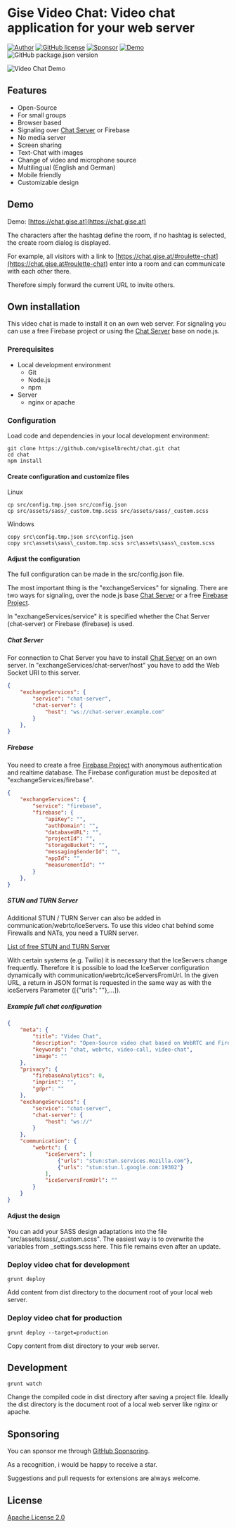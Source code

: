 # Gise Video Chat: Video chat application for your web server
[![Author](https://img.shields.io/badge/Author-vgiselbrecht-brightgreen.svg)](https://github.com/vgiselbrecht)
[![GitHub license](https://img.shields.io/github/license/vgiselbrecht/chat)](https://github.com/vgiselbrecht/chat/blob/master/LICENSE)
[![Sponsor](https://img.shields.io/badge/Sponsor-GitHub-ff69b4.svg)](https://github.com/sponsors/vgiselbrecht/)
[![Demo](https://img.shields.io/badge/Demo-Link-blueviolet.svg)](https://chat.gise.at)
![GitHub package.json version](https://img.shields.io/github/package-json/v/vgiselbrecht/chat)

![Video Chat Demo](https://www.gise.at/images/VideoChat.PNG)

## Features

* Open-Source
* For small groups
* Browser based
* Signaling over [Chat Server](https://github.com/vgiselbrecht/gise-video-chat-server) or Firebase
* No media server
* Screen sharing
* Text-Chat with images
* Change of video and microphone source
* Multilingual (English and German)
* Mobile friendly
* Customizable design

## Demo

Demo: [https://chat.gise.at](https://chat.gise.at)

The characters after the hashtag define the room, if no hashtag is selected, the create room dialog is displayed.

For example, all visitors with a link to [https://chat.gise.at/#roulette-chat](https://chat.gise.at#roulette-chat) enter into a room and can communicate with each other there.

Therefore simply forward the current URL to invite others.

## Own installation

This video chat is made to install it on an own web server.
For signaling you can use a free Firebase project or using the [Chat Server](https://github.com/vgiselbrecht/gise-video-chat-server) base on node.js.

### Prerequisites
* Local development environment
    * Git
    * Node.js
    * npm
* Server
    * nginx or apache

### Configuration
Load code and dependencies in your local development environment:
```
git clone https://github.com/vgiselbrecht/chat.git chat
cd chat
npm install
```

#### Create configuration and customize files
Linux
```
cp src/config.tmp.json src/config.json
cp src/assets/sass/_custom.tmp.scss src/assets/sass/_custom.scss 
```
Windows
```
copy src\config.tmp.json src\config.json
copy src\assets\sass\_custom.tmp.scss src\assets\sass\_custom.scss 
```

#### Adjust the configuration

The full configuration can be made in the src/config.json file.

The most important thing is the "exchangeServices" for signaling.
There are two ways for signaling, over the node.js base [Chat Server](https://github.com/vgiselbrecht/gise-video-chat-server) or a free [Firebase Project](https://console.firebase.google.com/u/0/).

In "exchangeServices/service" it is specified whether the Chat Server (chat-server) or Firebase (firebase) is used.

##### Chat Server

For connection to Chat Server you have to install [Chat Server](https://github.com/vgiselbrecht/gise-video-chat-server) on an own server. 
In "exchangeServices/chat-server/host" you have to add the Web Socket URI to this server.

```json
{
    "exchangeServices": { 
        "service": "chat-server",
        "chat-server": {
            "host": "ws://chat-server.example.com"
        }
    },
}
```

##### Firebase

You need to create a free [Firebase Project](https://console.firebase.google.com/u/0/) with anonymous authentication and realtime database.
The Firebase configuration must be deposited at "exchangeServices/firebase". 

```json
{
    "exchangeServices": { 
        "service": "firebase",
        "firebase": {
            "apiKey": "",
            "authDomain": "",
            "databaseURL": "",
            "projectId": "",
            "storageBucket": "",
            "messagingSenderId": "",
            "appId": "",
            "measurementId": ""
        }
    },
}
```

##### STUN and TURN Server

Additional STUN / TURN Server can also be added in communication/webrtc/iceServers. To use this video chat behind some Firewalls and NATs, you need a TURN server. 

[List of free STUN and TURN Server](https://gist.github.com/sagivo/3a4b2f2c7ac6e1b5267c2f1f59ac6c6b)

With certain systems (e.g. Twilio) it is necessary that the IceServers change frequently. Therefore it is possible to load the IceServer configuration dynamically with communication/webrtc/iceServersFromUrl. In the given URL, a return in JSON format is requested in the same way as with the iceServers Parameter ([{"urls": ""},...]).


##### Example full chat configuration
```json
{
    "meta": {
        "title": "Video Chat",
        "description": "Open-Source video chat based on WebRTC and Firebase.",
        "keywords": "chat, webrtc, video-call, video-chat",
        "image": ""
    },
    "privacy": {
        "firebaseAnalytics": 0,
        "imprint": "",
        "gdpr": ""
    },
    "exchangeServices": { 
        "service": "chat-server",
        "chat-server": {
            "host": "ws://"
        }
    },
    "communication": {
        "webrtc": {
            "iceServers": [
                {"urls": "stun:stun.services.mozilla.com"}, 
                {"urls": "stun:stun.l.google.com:19302"}
            ],
            "iceServersFromUrl": ""
        }
    }
}
```

#### Adjust the design

You can add your SASS design adaptations into the file "src/assets/sass/_custom.scss". 
The easiest way is to overwrite the variables from _settings.scss here.
This file remains even after an update.


### Deploy video chat for development
```
grunt deploy
```
Add content from dist directory to the document root of your local web server.

### Deploy video chat for production
```
grunt deploy --target=production
```
Copy content from dist directory to your web server.

## Development
```
grunt watch
```
Change the compiled code in dist directory after saving a project file.
Ideally the dist directory is the document root of a local web server like nginx or apache.

## Sponsoring

You can sponsor me through [GitHub Sponsoring](https://github.com/sponsors/vgiselbrecht/).

As a recognition, i would be happy to receive a star.

Suggestions and pull requests for extensions are always welcome.

## License

[Apache License 2.0](LICENSE)
